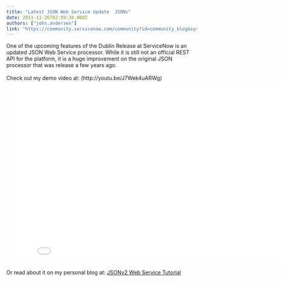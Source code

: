 ```yaml
---
title: "Latest JSON Web Service Update  JSONv"
date: 2013-11-26T02:59:38.000Z
authors: ["john.andersen"]
link: "https://community.servicenow.com/community?id=community_blog&sys_id=d9dc6665dbd0dbc01dcaf3231f9619f9"
---
```

<p>One of the upcoming features of the Dublin Release at ServiceNow is an updated JSON Web Service processor. While it is still not an official REST API for the platform, it is a huge improvement on the original JSON processor that was release a few years ago.<br /><br />Check out my demo video at: (http://youtu.be/J7Wek4uARWg)<br /><embed width="853" height="480" src="//www.youtube.com/embed/J7Wek4uARWg?rel=0" frameborder="0" allowfullscreen=""></embed><br /><br />Or read about it on my personal blog at: <a href='http://www.john-james-andersen.com/blog/service-now/jsonv2-tutorial.html'>JSONv2 Web Service Tutorial</a></p>